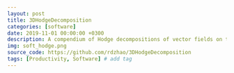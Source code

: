 ```yaml
---
layout: post
title: 3DHodgeDecomposition
categories: [software]
date: 2019-11-01 00:00:00 +0300
description: A compendium of Hodge decompositions of vector fields on tetrahedral meshes embedded in the 3D Euclidean space.
img: soft_hodge.png
source_code: https://github.com/rdzhao/3DHodgeDecomposition
tags: [Productivity, Software] # add tag
---
```

